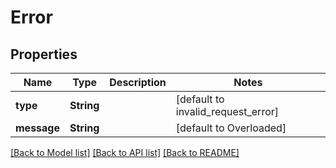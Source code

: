 # Error
## Properties

| Name | Type | Description | Notes |
|------------ | ------------- | ------------- | -------------|
| **type** | **String** |  | [default to invalid_request_error] |
| **message** | **String** |  | [default to Overloaded] |

[[Back to Model list]](../README.md#documentation-for-models) [[Back to API list]](../README.md#documentation-for-api-endpoints) [[Back to README]](../README.md)

